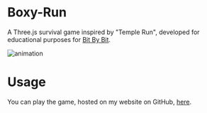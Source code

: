 # Boxy-Run

A Three.js survival game inspired by "Temple Run", developed for educational purposes for [Bit By Bit](http://littlebitbybit.org/).

![animation](https://gfycat.com/ifr/CarefulCharmingBug)

# Usage

You can play the game, hosted on my website on GitHub, [here](https://wanfungchui.github.io/Boxy-Run/).
